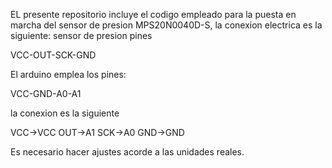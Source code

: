 EL presente repositorio incluye el codigo empleado para la puesta en marcha del sensor de presion MPS20N0040D-S, la conexion electrica es la siguiente:
sensor de presion pines

VCC-OUT-SCK-GND

El arduino emplea los pines:

VCC-GND-A0-A1

la conexion es la siguiente

VCC->VCC
OUT->A1
SCK->A0
GND->GND

Es necesario hacer ajustes acorde a las unidades reales.